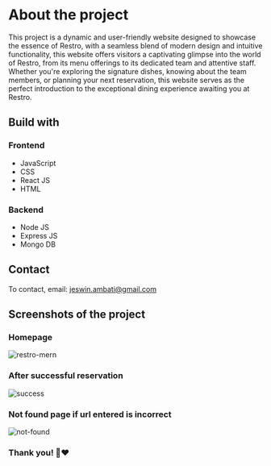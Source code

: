 # About the project

This project is a dynamic and user-friendly website designed to showcase the essence of Restro, with a seamless blend of modern design and intuitive functionality, this website offers visitors a captivating glimpse into the world of Restro, from its menu offerings to its dedicated team and attentive staff. Whether you're exploring the signature dishes, knowing about the  team members, or planning your next reservation, this website serves as the perfect introduction to the exceptional dining experience awaiting you at Restro.

## Build with

### Frontend
- JavaScript
- CSS
- React JS
- HTML
### Backend
- Node JS
- Express JS
- Mongo DB


## Contact
To contact, email: jeswin.ambati@gmail.com



## Screenshots of the project

### Homepage
![restro-mern](https://github.com/JeswinSaidhu/restaurant-MERN/assets/81647613/11e02ac5-e338-4c0a-81bc-85f13b831b3c)

### After successful reservation
![success](https://github.com/JeswinSaidhu/restaurant-MERN/assets/81647613/d20317b8-51da-486a-9885-ccfaf8d9bcd9)

### Not found page if url entered is incorrect
![not-found](https://github.com/JeswinSaidhu/restaurant-MERN/assets/81647613/bc850596-a3e2-4fd5-bb91-30c9ad1dd4f2)




### Thank you! 🙏❤️
